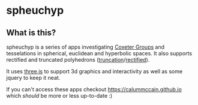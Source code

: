 # spheuchyp

## What is this?

spheuchyp is a series of apps investigating [Coxeter Groups](https://en.wikipedia.org/wiki/Coxeter_group) and tesselations in spherical, euclidean and hyperbolic spaces. It also supports rectified and truncated polyhedrons ([truncation](https://en.wikipedia.org/wiki/Truncation_(geometry))/[rectified](https://en.wikipedia.org/wiki/Rectification_(geometry))).

It uses [three.js](https://threejs.org) to support 3d graphics and interactivity as well as some jquery to keep it neat.

If you can't access these apps checkout https://calummccain.github.io which *should* be more or less up-to-date  :)
